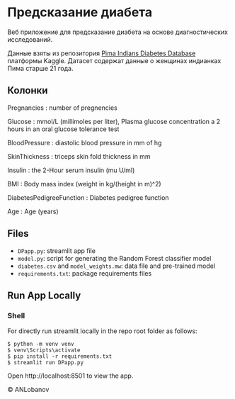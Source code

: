 # Предсказание диабета

Веб приложение для предсказание диабета на основе диагностических исследований.

Данные взяты из репозитория [Pima Indians Diabetes Database](https://www.kaggle.com/datasets/uciml/pima-indians-diabetes-database) платформы Kaggle.
Датасет содержат данные о женщинах индианках Пима старше 21 года.

## Колонки
Pregnancies : number of pregnencies

Glucose : mmol/L (millimoles per liter), Plasma glucose concentration a 2 hours in an oral glucose tolerance test

BloodPressure : diastolic blood pressure in mm of hg

SkinThickness : triceps skin fold thickness in mm

Insulin : the 2-Hour serum insulin (mu U/ml)

BMI : Body mass index (weight in kg/(height in m)^2)

DiabetesPedigreeFunction : Diabetes pedigree function

Age : Age (years)

## Files

- `DPapp.py`: streamlit app file
- `model.py`: script for generating the Random Forest classifier model
- `diabetes.csv` and `model_weights.mw`: data file and pre-trained model
- `requirements.txt`: package requirements files

## Run App Locally 

### Shell

For directly run streamlit locally in the repo root folder as follows:

```shell
$ python -m venv venv
$ venv\Scripts\activate
$ pip install -r requirements.txt
$ streamlit run DPapp.py
```
Open http://localhost:8501 to view the app.

&copy; ANLobanov

